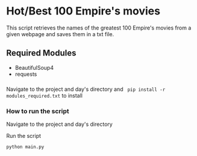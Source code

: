 # Hot/Best 100 Empire's movies
This script retrieves the names of the greatest 100 Empire's movies from a given webpage and saves them in a txt file.

## Required Modules
- BeautifulSoup4
- requests
###
Navigate to the project and day's directory and ` pip install -r modules_required.txt` to install
   
### How to run the script
Navigate to the project and day's directory

Run the script

`python main.py`

